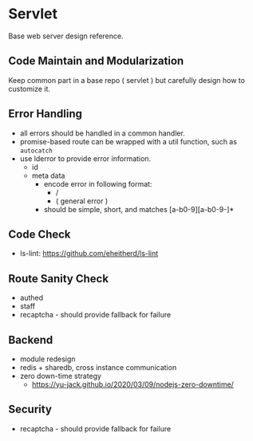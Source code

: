 # Servlet

Base web server design reference.


## Code Maintain and Modularization

Keep common part in a base repo ( servlet ) but carefully design how to customize it.


## Error Handling

 - all errors should be handled in a common handler.
 - promise-based route can be wrapped with a util function, such as `autocatch`
 - use lderror to provide error information.
   - id
   - meta data
     - encode error in following format:
       - <module-name>/<error-name>
       - <error-name> ( general error )
     - <error-name> should be simple, short, and matches [a-b0-9][a-b0-9-]*

## Code Check
 - ls-lint: https://github.com/eheitherd/ls-lint

## Route Sanity Check

 - authed
 - staff
 - recaptcha - should provide fallback for failure

## Backend

 - module redesign
 - redis + sharedb, cross instance communication
 - zero down-time strategy
   - https://yu-jack.github.io/2020/03/09/nodejs-zero-downtime/


## Security

 - recaptcha - should provide fallback for failure
